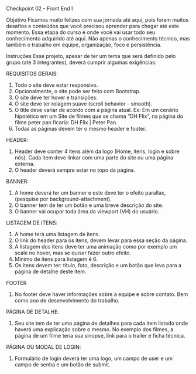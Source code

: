 Checkpoint 02 - Front End I

Objetivo
Ficamos muito felizes com sua jornada até aqui, pois foram muitos desafios e conteúdos que você precisou aprender para chegar até este momento.
Essa etapa do curso é onde você vai usar todo seu conhecimento adquirido até aqui. Não apenas o conhecimento técnico, mas também o trabalho em equipe, organização, foco e persistência.

Instruções
Esse projeto, apesar de ter um tema que será definido pelo grupo (até 3 integrantes), deverá cumprir algumas exigências:

REQUISITOS GERAIS:
1. Todo o site deve estar responsivo.
2. Opcionalmente, o site pode ser feito com Bootstrap.
3. O site deve ter hover e transições.
4. O site deve ter rolagem suave (scroll behavior - smooth).
5. O title deve variar de acordo com a página atual. Ex: Em um cenário hipotético em um Site de filmes que se chama “DH Flix”, na página do filme peter pan ficaria: DH Flix | Peter Pan.
6. Todas as páginas devem ter o mesmo header e footer.


HEADER:
1. Header deve conter 4 itens além da logo (Home, itens, login e sobre nós). Cada item deve linkar com uma parte do site ou uma página externa.
2. O header deverá sempre estar no topo da página. 

BANNER:
1. A home deverá ter um banner e este deve ter o efeito parallax, (pesquise por background-attachment).
2. O banner tem de ter um botão e uma breve descrição do site.
3. O banner vai ocupar toda área da viewport (VH) do usuário. 


LISTAGEM DE ITENS:
1. A home terá uma listagem de itens. 
2. O link do header para os itens, devem levar para essa seção da página.
3. A listagem dos itens deve ter uma animação como por exemplo um scale no hover, mas se quiser fazer outro efeito.
4. Mínimo de itens para listagem é 6.
5. Os itens devem ter: título, foto, descrição e um botão que leva para a página de detalhe deste item.

FOOTER
1. No footer deve haver informações sobre a equipe e sobre contato. Bem como ano de desenvolvimento do trabalho. 


PÁGINA DE DETALHE:
1. Seu site tem de ter uma página de detalhes para cada item listado onde haverá uma explicação sobre o mesmo. No exemplo dos filmes, a página de um filme teria sua sinopse, link para o trailer e ficha técnica.

PÁGINA OU MODAL DE LOGIN:
1. Formulário de login deverá ter uma logo, um campo de user e um campo de senha e um botão de submit.


